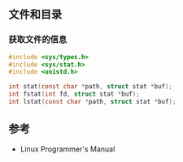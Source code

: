 ## 文件和目录

### 获取文件的信息

```c
#include <sys/types.h>
#include <sys/stat.h>
#include <unistd.h>

int stat(const char *path, struct stat *buf);  
int fstat(int fd, struct stat *buf);  
int lstat(const char *path, struct stat *buf); 
```

## 参考

* Linux Programmer's Manual
